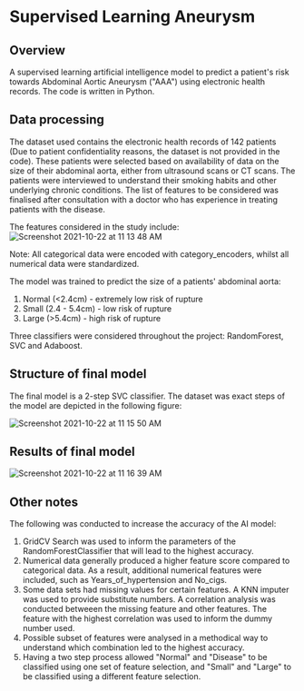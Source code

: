 # Supervised Learning Aneurysm

## Overview 

A supervised learning artificial intelligence model to predict a patient's risk towards Abdominal Aortic Aneurysm ("AAA") using electronic health records. The code is written in Python. 


## Data processing

The dataset used contains the electronic health records of 142 patients (Due to patient confidentiality reasons, the dataset is not provided in the code). These patients were selected based on availability of data on the size of their abdominal aorta, either from ultrasound scans or CT scans. The patients were interviewed to understand their smoking habits and other underlying chronic conditions. The list of features to be considered was finalised after consultation with a doctor who has experience in treating patients with the disease. 

The features considered in the study include:
![Screenshot 2021-10-22 at 11 13 48 AM](https://user-images.githubusercontent.com/85789376/138387538-18e279ef-aa63-43bb-964b-4e4aa8a9b257.png)

Note: All categorical data were encoded with category_encoders, whilst all numerical data were standardized. 

The model was trained to predict the size of a patients' abdominal aorta:
1. Normal (<2.4cm) - extremely low risk of rupture
2. Small (2.4 - 5.4cm) - low risk of rupture 
3. Large (>5.4cm) - high risk of rupture 

Three classifiers were considered throughout the project: RandomForest, SVC and Adaboost. 

## Structure of final model 

The final model is a 2-step SVC classifier. The dataset was exact steps of the model are depicted in the following figure: 

![Screenshot 2021-10-22 at 11 15 50 AM](https://user-images.githubusercontent.com/85789376/138387709-462d1490-0117-4fd3-add6-3eb697f54d21.png)

## Results of final model 

![Screenshot 2021-10-22 at 11 16 39 AM](https://user-images.githubusercontent.com/85789376/138387801-a255d216-1c00-4efc-9dd5-91bdeb1896fa.png)


## Other notes 

The following was conducted to increase the accuracy of the AI model:

1. GridCV Search was used to inform the parameters of the RandomForestClassifier that will lead to the highest accuracy. 
2. Numerical data generally produced a higher feature score compared to categorical data. As a result, additional numerical features were included, such as Years_of_hypertension and No_cigs.
3. Some data sets had missing values for certain features. A KNN imputer was used to provide substitute numbers. A correlation analysis was conducted betweeen the missing feature and other features. The feature with the highest correlation was used to inform the dummy number used. 
4. Possible subset of features were analysed in a methodical way to understand which combination led to the highest accuracy.
5. Having a two step process allowed "Normal" and "Disease" to be classified using one set of feature selection, and "Small" and "Large" to be classified using a different feature selection. 
 



